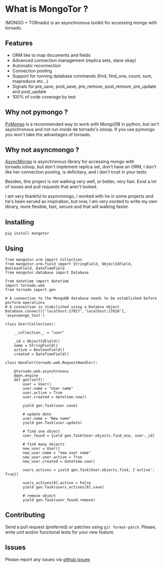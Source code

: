 # What is MongoTor ?

(MONGO + TORnado) is an asynchronous toolkit for accessing mongo with tornado.

## Features

* ORM like to map documents and fields
* Advanced connection management (replica sets, slave okay)
* Automatic reconnection
* Connection pooling
* Support for running database commands (find, find_one, count, sum, mapreduce etc...)
* Signals for pre_save, post_save, pre_remove, post_remove, pre_update and post_update
* 100% of code coverage by test

## Why not pymongo ?

[PyMongo](http://api.mongodb.org/python/current/) is a recommended way to work with MongoDB in python, but isn't asynchronous and not run inside de tornado's ioloop. If you use pymongo you won't take the advantages of tornado.

## Why not asyncmongo ?

[AsyncMongo](https://github.com/bitly/asyncmongo) is asynchronous library for accessing mongo with tornado.ioloop, but don't implement replica set, don't have an ORM, I don't like her connection pooling, is deficitary, and i don't trust in your tests. 

Besides, this project is not walking very well, or better, very fast. Exist a lot of issues and pull requests that aren't looked.

I am very thankful to asyncmongo, i worked with he in some projects and he's been served as inspiration, but now, I am very excited to write my own library, more flexible, fast, secure and that will walking faster.

## Installing

    pip install mongotor

## Using

    from mongotor.orm import Collection
    from mongotor.orm.field import StringField, ObjectIdField, BooleanField, DateTimeField
    from mongotor.database import Database

    from datetime import datetime
    import tornado.web
    from tornado import gen

    # A connection to the MongoDB database needs to be established before perform operations
    # A connection is stabilished using a Databse object
    Database.connect(['localhost:27017','localhost:27018'], 'asyncmongo_test')
    
    class User(Collection):

        __collection__ = "user"

        _id = ObjectIdField()
        name = StringField()
        active = BooleanField()
        created = DateTimeField()

    class Handler(tornado.web.RequestHandler):

        @tornado.web.asynchronous
        @gen.engine
        def get(self):
            user = User()
            user.name = "User name"
            user.active = True
            user.created = datetime.now()

            yield gen.Task(user.save)

            # update date
            user.name = "New name"
            yield gen.Task(user.update)

            # find one object
            user_found = yield gen.Task(User.objects.find_one, user._id)

            # find many objects
            new_user = User()
            new_user.name = "new user name"
            new_user.user.active = True
            new_user.created = datetime.now()

            users_actives = yield gen.Task(User.objects.find, {'active': True})

            users_actives[0].active = False
            yield gen.Task(users_actives[0].save)

            # remove object
            yield gen.Task(user_found.remove)

## Contributing

Send a pull request (preferred) or patches using ``git format-patch``. Please, write unit and/or functional tests for your new feature.

## Issues

Please report any issues via [github issues](https://github.com/marcelnicolay/mongotor/issues)